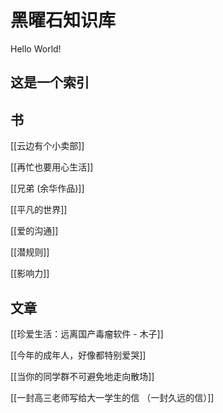 # 黑曜石知识库
 Hello World!
## 这是一个索引

## 书
[[云边有个小卖部]]

[[再忙也要用心生活]]

[[兄弟 (余华作品)]]

[[平凡的世界]]

[[爱的沟通]]

[[潜规则]]

[[影响力]]

## 文章
[[珍爱生活：远离国产毒瘤软件 - 木子]]

[[今年的成年人，好像都特别爱哭]]

[[当你的同学群不可避免地走向散场]]

[[一封高三老师写给大一学生的信 （一封久远的信）]]

